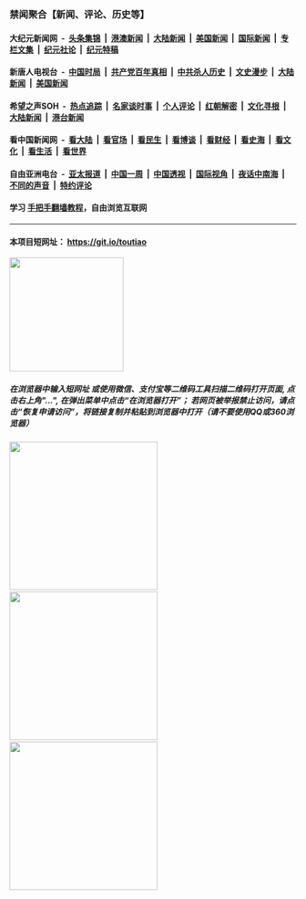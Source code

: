 ### 禁闻聚合【新闻、评论、历史等】

#### 大纪元新闻网 &nbsp;-&nbsp; [头条集锦](indexes/E头条集锦.md?t=03160702) &nbsp;|&nbsp; [港澳新闻](indexes/E港澳新闻.md?t=03160702)  &nbsp;|&nbsp; [大陆新闻](indexes/E大陆新闻.md?t=03160702) &nbsp;|&nbsp; [美国新闻](indexes/E美国新闻.md?t=03160702) &nbsp;|&nbsp; [国际新闻](indexes/E国际新闻.md?t=03160702) &nbsp;|&nbsp; [专栏文集](indexes/E专栏文集.md?t=03160702) &nbsp;|&nbsp; [纪元社论](indexes/E纪元社论.md?t=03160702) &nbsp;|&nbsp; [纪元特稿](indexes/E纪元特稿.md?t=03160702) 

#### 新唐人电视台 &nbsp;-&nbsp; [中国时局](indexes/N中国时局.md?t=03160702) &nbsp;|&nbsp; [共产党百年真相](indexes/N共产党百年真相.md?t=03160702) &nbsp;|&nbsp; [中共杀人历史](indexes/N中共杀人历史.md?t=03160702) &nbsp;|&nbsp; [文史漫步](indexes/N文史漫步.md?t=03160702) &nbsp;|&nbsp; [大陆新闻](indexes/N大陆新闻.md?t=03160702) &nbsp;|&nbsp; [美国新闻](indexes/N美国新闻.md?t=03160702)

#### 希望之声SOH &nbsp;-&nbsp; [热点追踪](indexes/H热点追踪.md?t=03160702) &nbsp;|&nbsp; [名家谈时事](indexes/H名家谈时事.md?t=03160702) &nbsp;|&nbsp; [个人评论](indexes/H个人评论.md?t=03160702)  &nbsp;|&nbsp; [红朝解密](indexes/H红朝解密.md?t=03160702) &nbsp;|&nbsp; [文化寻根](indexes/H文化寻根.md?t=03160702) &nbsp;|&nbsp; [大陆新闻](indexes/H大陆新闻.md?t=03160702) &nbsp;|&nbsp; [港台新闻](indexes/H港台新闻.md?t=03160702)

#### 看中国新闻网 &nbsp;-&nbsp; [看大陆](indexes/S看大陆.md?t=03160702) &nbsp;|&nbsp; [看官场](indexes/S看官场.md?t=03160702) &nbsp;|&nbsp; [看民生](indexes/S看民生.md?t=03160702)  &nbsp;|&nbsp; [看博谈](indexes/S看博谈.md?t=03160702) &nbsp;|&nbsp; [看财经](indexes/S看财经.md?t=03160702) &nbsp;|&nbsp; [看史海](indexes/S看史海.md?t=03160702) &nbsp;|&nbsp; [看文化](indexes/S看文化.md?t=03160702) &nbsp;|&nbsp; [看生活](indexes/S看生活.md?t=03160702) &nbsp;|&nbsp; [看世界](indexes/S看世界.md?t=03160702)

#### 自由亚洲电台 &nbsp;-&nbsp; [亚太报道](indexes/R亚太报道.md?t=03160702) &nbsp;|&nbsp; [中国一周](indexes/R中国一周.md?t=03160702) &nbsp;|&nbsp; [中国透视](indexes/R中国透视.md?t=03160702)  &nbsp;|&nbsp; [国际视角](indexes/R国际视角.md?t=03160702) &nbsp;|&nbsp; [夜话中南海](indexes/R夜话中南海.md?t=03160702) &nbsp;|&nbsp; [不同的声音](indexes/R不同的声音.md?t=03160702) &nbsp;|&nbsp; [特约评论](indexes/R特约评论.md?t=03160702)

#### 学习 [手把手翻墙教程](https://github.com/gfw-breaker/guides/wiki)，自由浏览互联网

----

#### 本项目短网址： https://git.io/toutiao
<img src="https://raw.githubusercontent.com/gfw-breaker/banned-news/master/scripts/img/qr.png" width="200px"/>  

##### 在浏览器中输入短网址 或使用微信、支付宝等二维码工具扫描二维码打开页面, 点击右上角"...", 在弹出菜单中点击“在浏览器打开”； 若网页被举报禁止访问，请点击“恢复申请访问”，将链接复制并粘贴到浏览器中打开（请不要使用QQ或360浏览器）

<img src="https://raw.githubusercontent.com/gfw-breaker/banned-news/master/scripts/img/1.png" width="260px"/> &nbsp; <img src="https://raw.githubusercontent.com/gfw-breaker/banned-news/master/scripts/img/2.png" width="260px"/> &nbsp; <img src="https://raw.githubusercontent.com/gfw-breaker/banned-news/master/scripts/img/3.png" width="260px"/>

